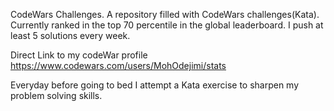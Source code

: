 CodeWars Challenges.
A repository filled with CodeWars challenges(Kata). Currently ranked in the top 70 percentile in the global leaderboard. I push at least 5 solutions every week.

Direct Link to my codeWar profile 
https://www.codewars.com/users/MohOdejimi/stats

Everyday before going to bed I attempt a Kata exercise to sharpen my problem solving skills.
